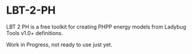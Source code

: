 # LBT-2-PH
LBT 2 PH is a free toolkit for creating PHPP energy models from Ladybug Tools v1.0+ definitions.

Work in Progress, not ready to use just yet.
